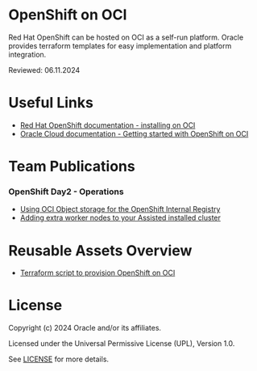 
# OpenShift on OCI
 
Red Hat OpenShift can be hosted on OCI as a self-run platform. Oracle provides terraform templates for easy implementation and platform integration.

Reviewed: 06.11.2024
 
# Useful Links

- [Red Hat OpenShift documentation - installing on OCI](https://docs.openshift.com/container-platform/4.16/installing/installing_oci/installing-oci-assisted-installer.html)
- [Oracle Cloud documentation - Getting started with OpenShift on OCI](https://docs.oracle.com/en-us/iaas/Content/openshift-on-oci/overview.htm)

# Team Publications

### OpenShift Day2 - Operations ###
- [Using OCI Object storage for the OpenShift Internal Registry](enable-image-registry/README.md)
- [Adding extra worker nodes to your Assisted installed cluster](assisted-cluster-add-host/README.md)
  

# Reusable Assets Overview

- [Terraform script to provision OpenShift on OCI](https://github.com/oracle-quickstart/oci-openshift)
  

# License

Copyright (c) 2024 Oracle and/or its affiliates.

Licensed under the Universal Permissive License (UPL), Version 1.0.

See [LICENSE](https://github.com/oracle-devrel/technology-engineering/blob/main/LICENSE) for more details.

[def]: #useful-links
[def2]: def
